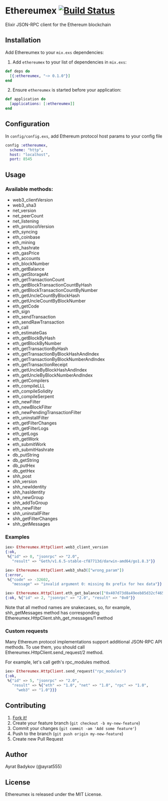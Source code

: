 # Ethereumex [![Build Status](https://semaphoreci.com/api/v1/ayrat555/ethereumex/branches/master/badge.svg)](https://semaphoreci.com/ayrat555/ethereumex)

Elixir JSON-RPC client for the Ethereum blockchain

## Installation
Add Ethereumex to your `mix.exs` dependencies:

1. Add `ethereumex` to your list of dependencies in `mix.exs`:
```elixir
def deps do
  [{:ethereumex, "~> 0.1.0"}]
end
```

2. Ensure `ethereumex` is started before your application:

```elixir
def application do
  [applications: [:ethereumex]]
end
```

## Configuration

In `config/config.exs`, add Ethereum protocol host params to your config file

```elixir
config :ethereumex,
  scheme: "http",
  host: "localhost",
  port: 8545
```

## Usage

### Available methods:

* web3_clientVersion
* web3_sha3
* net_version
* net_peerCount
* net_listening
* eth_protocolVersion
* eth_syncing
* eth_coinbase
* eth_mining
* eth_hashrate
* eth_gasPrice
* eth_accounts
* eth_blockNumber
* eth_getBalance
* eth_getStorageAt
* eth_getTransactionCount
* eth_getBlockTransactionCountByHash
* eth_getBlockTransactionCountByNumber
* eth_getUncleCountByBlockHash
* eth_getUncleCountByBlockNumber
* eth_getCode
* eth_sign
* eth_sendTransaction
* eth_sendRawTransaction
* eth_call
* eth_estimateGas
* eth_getBlockByHash
* eth_getBlockByNumber
* eth_getTransactionByHash
* eth_getTransactionByBlockHashAndIndex
* eth_getTransactionByBlockNumberAndIndex
* eth_getTransactionReceipt
* eth_getUncleByBlockHashAndIndex
* eth_getUncleByBlockNumberAndIndex
* eth_getCompilers
* eth_compileLLL
* eth_compileSolidity
* eth_compileSerpent
* eth_newFilter
* eth_newBlockFilter
* eth_newPendingTransactionFilter
* eth_uninstallFilter
* eth_getFilterChanges
* eth_getFilterLogs
* eth_getLogs
* eth_getWork
* eth_submitWork
* eth_submitHashrate
* db_putString
* db_getString
* db_putHex
* db_getHex
* shh_post
* shh_version
* shh_newIdentity
* shh_hasIdentity
* shh_newGroup
* shh_addToGroup
* shh_newFilter
* shh_uninstallFilter
* shh_getFilterChanges
* shh_getMessages

### Examples

```elixir
iex> Ethereumex.HttpClient.web3_client_version
{:ok,
 %{"id" => 0, "jsonrpc" => "2.0",
   "result" => "Geth/v1.6.5-stable-cf87713d/darwin-amd64/go1.8.3"}}

iex> Ethereumex.HttpClient.web3_sha3(["wrong_param"])
{:error,
 %{"code" => -32602,
   "message" => "invalid argument 0: missing 0x prefix for hex data"}}

iex> Ethereumex.HttpClient.eth_get_balance(["0x407d73d8a49eeb85d32cf465507dd71d507100c1", "latest"])
{:ok, %{"id" => 2, "jsonrpc" => "2.0", "result" => "0x0"}}
```
Note that all method names are snakecases, so, for example, shh_getMessages method has corresponding Ethereumex.HttpClient.shh_get_messages/1 method

### Custom requests
Many Ethereum protocol implementations support additional JSON-RPC API methods. To use them, you should call Ethereumex.HttpClient.send_request/2 method.

For example, let's call geth's rpc_modules method.

```elixir
iex> Ethereumex.HttpClient.send_request("rpc_modules")
{:ok,
 %{"id" => 5, "jsonrpc" => "2.0",
   "result" => %{"eth" => "1.0", "net" => "1.0", "rpc" => "1.0",
     "web3" => "1.0"}}}
```

## Contributing

1. [Fork it!](http://github.com/ayrat555/ethereumex/fork)
2. Create your feature branch (`git checkout -b my-new-feature`)
3. Commit your changes (`git commit -am 'Add some feature'`)
4. Push to the branch (`git push origin my-new-feature`)
5. Create new Pull Request

## Author

Ayrat Badykov (@ayrat555)

## License

Ethereumex is released under the MIT License.
